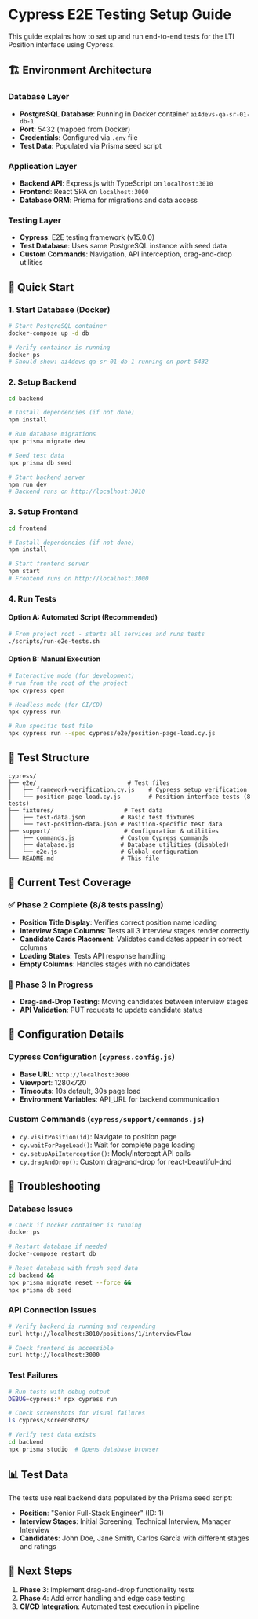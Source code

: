 # Cypress E2E Testing Setup Guide

This guide explains how to set up and run end-to-end tests for the LTI Position interface using Cypress.

## 🏗️ Environment Architecture

### Database Layer
- **PostgreSQL Database**: Running in Docker container `ai4devs-qa-sr-01-db-1`
- **Port**: 5432 (mapped from Docker)
- **Credentials**: Configured via `.env` file
- **Test Data**: Populated via Prisma seed script

### Application Layer
- **Backend API**: Express.js with TypeScript on `localhost:3010`
- **Frontend**: React SPA on `localhost:3000`
- **Database ORM**: Prisma for migrations and data access

### Testing Layer
- **Cypress**: E2E testing framework (v15.0.0)
- **Test Database**: Uses same PostgreSQL instance with seed data
- **Custom Commands**: Navigation, API interception, drag-and-drop utilities

## 🚀 Quick Start

### 1. Start Database (Docker)
```bash
# Start PostgreSQL container
docker-compose up -d db

# Verify container is running
docker ps
# Should show: ai4devs-qa-sr-01-db-1 running on port 5432
```

### 2. Setup Backend
```bash
cd backend

# Install dependencies (if not done)
npm install

# Run database migrations
npx prisma migrate dev

# Seed test data
npx prisma db seed

# Start backend server
npm run dev
# Backend runs on http://localhost:3010
```

### 3. Setup Frontend
```bash
cd frontend

# Install dependencies (if not done)
npm install

# Start frontend server
npm start
# Frontend runs on http://localhost:3000
```

### 4. Run Tests

#### Option A: Automated Script (Recommended)
```bash
# From project root - starts all services and runs tests
./scripts/run-e2e-tests.sh
```

#### Option B: Manual Execution
```bash
# Interactive mode (for development)
# run from the root of the project
npx cypress open

# Headless mode (for CI/CD)
npx cypress run

# Run specific test file
npx cypress run --spec cypress/e2e/position-page-load.cy.js
```

## 📁 Test Structure

```
cypress/
├── e2e/                          # Test files
│   ├── framework-verification.cy.js    # Cypress setup verification
│   └── position-page-load.cy.js        # Position interface tests (8 tests)
├── fixtures/                    # Test data
│   ├── test-data.json          # Basic test fixtures
│   └── test-position-data.json # Position-specific test data
├── support/                     # Configuration & utilities
│   ├── commands.js             # Custom Cypress commands
│   ├── database.js             # Database utilities (disabled)
│   └── e2e.js                  # Global configuration
└── README.md                   # This file
```

## 🧪 Current Test Coverage

### ✅ Phase 2 Complete (8/8 tests passing)
- **Position Title Display**: Verifies correct position name loading
- **Interview Stage Columns**: Tests all 3 interview stages render correctly
- **Candidate Cards Placement**: Validates candidates appear in correct columns
- **Loading States**: Tests API response handling
- **Empty Columns**: Handles stages with no candidates

### 🔄 Phase 3 In Progress
- **Drag-and-Drop Testing**: Moving candidates between interview stages
- **API Validation**: PUT requests to update candidate status

## 🔧 Configuration Details

### Cypress Configuration (`cypress.config.js`)
- **Base URL**: `http://localhost:3000`
- **Viewport**: 1280x720
- **Timeouts**: 10s default, 30s page load
- **Environment Variables**: API_URL for backend communication

### Custom Commands (`cypress/support/commands.js`)
- `cy.visitPosition(id)`: Navigate to position page
- `cy.waitForPageLoad()`: Wait for complete page loading
- `cy.setupApiInterception()`: Mock/intercept API calls
- `cy.dragAndDrop()`: Custom drag-and-drop for react-beautiful-dnd

## 🐛 Troubleshooting

### Database Issues
```bash
# Check if Docker container is running
docker ps

# Restart database if needed
docker-compose restart db

# Reset database with fresh seed data
cd backend &&
npx prisma migrate reset --force &&
npx prisma db seed
```

### API Connection Issues
```bash
# Verify backend is running and responding
curl http://localhost:3010/positions/1/interviewFlow

# Check frontend is accessible
curl http://localhost:3000
```

### Test Failures
```bash
# Run tests with debug output
DEBUG=cypress:* npx cypress run

# Check screenshots for visual failures
ls cypress/screenshots/

# Verify test data exists
cd backend
npx prisma studio  # Opens database browser
```

## 📊 Test Data

The tests use real backend data populated by the Prisma seed script:
- **Position**: "Senior Full-Stack Engineer" (ID: 1)
- **Interview Stages**: Initial Screening, Technical Interview, Manager Interview
- **Candidates**: John Doe, Jane Smith, Carlos García with different stages and ratings

## 🎯 Next Steps

1. **Phase 3**: Implement drag-and-drop functionality tests
2. **Phase 4**: Add error handling and edge case testing
3. **CI/CD Integration**: Automated test execution in pipeline
